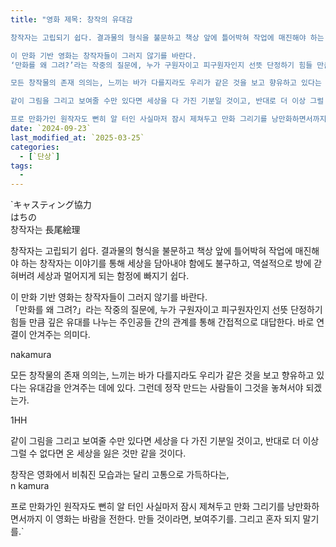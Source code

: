 ```yaml
---
title: "영화 제목: 창작의 유대감  

창작자는 고립되기 쉽다. 결과물의 형식을 불문하고 책상 앞에 틀어박혀 작업에 매진해야 하는 창작자는 이야기를 통해 세상을 담아내야 함에도 불구하고, 역설적으로 방에 갇혀버려 세상과 멀어지게 되는 함정에 빠지기 쉽다. 

이 만화 기반 영화는 창작자들이 그러지 않기를 바란다.  
‘만화를 왜 그려?’라는 작중의 질문에, 누가 구원자이고 피구원자인지 선뜻 단정하기 힘들 만큼 깊은 유대를 나누는 주인공들 간의 관계를 통해 간접적으로 대답한다. 바로 연결이 안겨주는 의미다. 

모든 창작물의 존재 의의는, 느끼는 바가 다를지라도 우리가 같은 것을 보고 향유하고 있다는 유대감을 안겨주는 데에 있다. 그런데 정작 만드는 사람들이 그것을 놓쳐서야 되겠는가.  

같이 그림을 그리고 보여줄 수만 있다면 세상을 다 가진 기분일 것이고, 반대로 더 이상 그럴 수 없다면 온 세상을 잃은 것만 같을 것이다.  

프로 만화가인 원작자도 뻔히 알 터인 사실마저 잠시 제쳐두고 만화 그리기를 낭만화하면서까지 이 영화는 바람을 전한다. 만들 것이라면, 보여주기를. 그리고 혼자 되지 말기를."
date: `2024-09-23`
last_modified_at: `2025-03-25`
categories:
  - [`단상`]
tags:
  - 
---
```


`キャスティング協力  
はちの  
창작자는 長尾絵理  

창작자는 고립되기 쉽다. 결과물의 형식을 불문하고 책상 앞에 틀어박혀 작업에 매진해야 하는 창작자는 이야기를 통해 세상을 담아내야 함에도 불구하고, 역설적으로 방에 갇혀버려 세상과 멀어지게 되는 함정에 빠지기 쉽다.

이 만화 기반 영화는 창작자들이 그러지 않기를 바란다.  
「만화를 왜 그려?」라는 작중의 질문에, 누가 구원자이고 피구원자인지 선뜻 단정하기 힘들 만큼 깊은 유대를 나누는 주인공들 간의 관계를 통해 간접적으로 대답한다. 바로 연결이 안겨주는 의미다.

nakamura  

모든 창작물의 존재 의의는, 느끼는 바가 다를지라도 우리가 같은 것을 보고 향유하고 있다는 유대감을 안겨주는 데에 있다. 그런데 정작 만드는 사람들이 그것을 놓쳐서야 되겠는가.

1HH  

같이 그림을 그리고 보여줄 수만 있다면 세상을 다 가진 기분일 것이고, 반대로 더 이상 그럴 수 없다면 온 세상을 잃은 것만 같을 것이다.

창작은 영화에서 비춰진 모습과는 달리 고통으로 가득하다는,  
n kamura  

프로 만화가인 원작자도 뻔히 알 터인 사실마저 잠시 제쳐두고 만화 그리기를 낭만화하면서까지 이 영화는 바람을 전한다. 만들 것이라면, 보여주기를. 그리고 혼자 되지 말기를.`